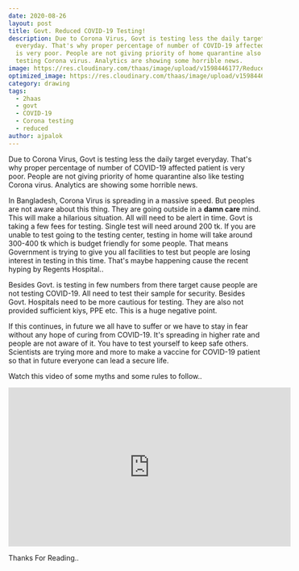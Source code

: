 ```yaml
---
date: 2020-08-26
layout: post
title: Govt. Reduced COVID-19 Testing!
description: Due to Corona Virus, Govt is testing less the daily target
  everyday. That's why proper percentage of number of COVID-19 affected patient
  is very poor. People are not giving priority of home quarantine also like
  testing Corona virus. Analytics are showing some horrible news.
image: https://res.cloudinary.com/thaas/image/upload/v1598446177/Reduced_COVID-19_Testing_ynht2c.jpg
optimized_image: https://res.cloudinary.com/thaas/image/upload/v1598446177/Reduced_COVID-19_Testing_ynht2c.jpg
category: drawing
tags:
  - 2haas
  - govt
  - COVID-19
  - Corona testing
  - reduced
author: ajpalok
---
```

Due to Corona Virus, Govt is testing less the daily target everyday. That's why proper percentage of number of COVID-19 affected patient is very poor. People are not giving priority of home quarantine also like testing Corona virus. Analytics are showing some horrible news.
  
In Bangladesh, Corona Virus is spreading in a massive speed. But peoples are not aware about this thing. They are going outside in a **damn care** mind. This will make a hilarious situation. All will need to be alert in time. Govt is taking a few fees for testing. Single test will need around 200 tk. If you are unable to test going to the testing center, testing in home will take around 300-400 tk which is budget friendly for some people. That means Government is trying to give you all facilities to test but people are losing interest in testing in this time. That's maybe happening cause the recent hyping by Regents Hospital..
  
Besides Govt. is testing in few numbers from there target cause people are not testing COVID-19. All need to test their sample for security. Besides Govt. Hospitals need to be more cautious for testing. They are also not provided sufficient kiys, PPE etc. This is a huge negative point.
  
If this continues, in future we all have to suffer or we have to stay in fear without any hope of curing from COVID-19. It's spreading in higher rate and people are not aware of it. You have to test yourself to keep safe others. Scientists are trying more and more to make a vaccine for COVID-19 patient so that in future everyone can lead a secure life.
  
Watch this video of some myths and some rules to follow..
  
<iframe width="560" height="315" src="https://www.youtube-nocookie.com/embed/BMex_8YQ_OM" frameborder="0" allow="accelerometer; autoplay; encrypted-media; gyroscope; picture-in-picture" allowfullscreen></iframe>
  
Thanks For Reading..
